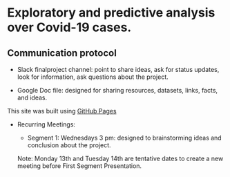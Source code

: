 # Exploratory and predictive analysis over Covid-19 cases.

## Communication protocol

* Slack finalproject channel: point to share ideas, ask for status updates, look for information,  ask questions about the project.

* Google Doc file: designed for sharing resources, datasets, links, facts, and ideas.

This site was built using [GitHub Pages](https://docs.google.com/document/d/1AekYwLObWoseIEC3_ZEBXurjuoKeUfaqxWNM-TKw4bk/edit?usp=sharing)

* Recurring Meetings:
    - Segment 1: Wednesdays 3 pm: designed to brainstorming ideas and conclusion about the project.
 
    Note: Monday 13th and Tuesday 14th are tentative dates to create a new meeting before First Segment Presentation.


